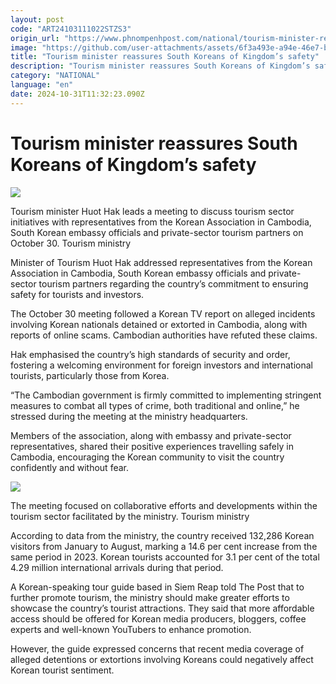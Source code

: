 ```yaml
---
layout: post
code: "ART24103111022STZS3"
origin_url: "https://www.phnompenhpost.com/national/tourism-minister-reassures-south-koreans-of-kingdom-s-safety"
image: "https://github.com/user-attachments/assets/6f3a493e-a94e-46e7-b683-c7c449d3f168"
title: "Tourism minister reassures South Koreans of Kingdom’s safety"
description: "​​Tourism minister reassures South Koreans of Kingdom’s safety​"
category: "NATIONAL"
language: "en"
date: 2024-10-31T11:32:23.090Z
---
```


# Tourism minister reassures South Koreans of Kingdom’s safety

![](https://github.com/user-attachments/assets/3290dfb6-d70c-4125-affe-4274ad2c7a57)

Tourism minister Huot Hak leads a meeting to discuss tourism sector initiatives with representatives from the Korean Association in Cambodia, South Korean embassy officials and private-sector tourism partners on October 30. Tourism ministry

Minister of Tourism Huot Hak addressed representatives from the Korean Association in Cambodia, South Korean embassy officials and private-sector tourism partners regarding the country’s commitment to ensuring safety for tourists and investors.

The October 30 meeting followed a Korean TV report on alleged incidents involving Korean nationals detained or extorted in Cambodia, along with reports of online scams. Cambodian authorities have refuted these claims.

Hak emphasised the country’s high standards of security and order, fostering a welcoming environment for foreign investors and international tourists, particularly those from Korea.

“The Cambodian government is firmly committed to implementing stringent measures to combat all types of crime, both traditional and online,” he stressed during the meeting at the ministry headquarters.

Members of the association, along with embassy and private-sector representatives, shared their positive experiences travelling safely in Cambodia, encouraging the Korean community to visit the country confidently and without fear.

![](https://github.com/user-attachments/assets/1006cfdd-65c8-4099-a32a-643b09019b0a)

The meeting focused on collaborative efforts and developments within the tourism sector facilitated by the ministry. Tourism ministry

According to data from the ministry, the country received 132,286 Korean visitors from January to August, marking a 14.6 per cent increase from the same period in 2023. Korean tourists accounted for 3.1 per cent of the total 4.29 million international arrivals during that period.

A Korean-speaking tour guide based in Siem Reap told The Post that to further promote tourism, the ministry should make greater efforts to showcase the country’s tourist attractions. They said that more affordable access should be offered for Korean media producers, bloggers, coffee experts and well-known YouTubers to enhance promotion.

However, the guide expressed concerns that recent media coverage of alleged detentions or extortions involving Koreans could negatively affect Korean tourist sentiment.
